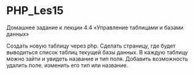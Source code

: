 # PHP_Les15

Домашнее задание к лекции 4.4 «Управление таблицами и базами данных»

Создать новую таблицу через php.
Сделать страницу, где будет выводиться список таблиц текущей базы данных. В каждую таблицу можно зайти и увидеть название и тип поля.
Добавить возможность удалить поле, изменить его тип или название.
